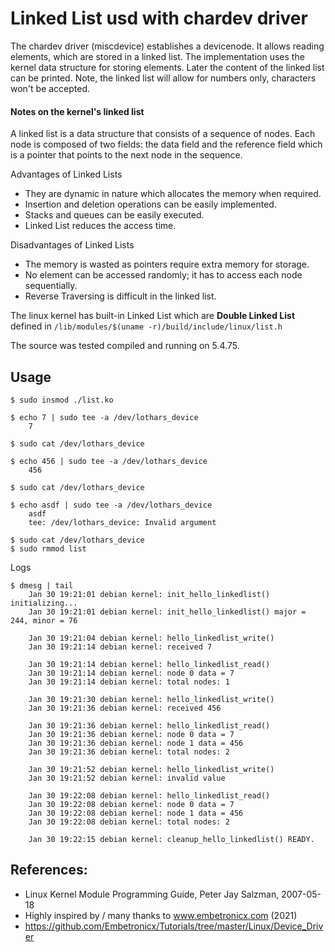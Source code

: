 # Linked List usd with chardev driver

The chardev driver (miscdevice) establishes a devicenode. It allows reading
elements, which are stored in a linked list. The implementation uses
the kernel data structure for storing elements. Later the content of
the linked list can be printed. Note, the linked list will allow for
numbers only, characters won't be accepted.  

#### Notes on the kernel's linked list

A linked list is a data structure that consists of a sequence of
nodes. Each node is composed of two fields: the data field and the
reference field which is a pointer that points to the next node in the
sequence.  

Advantages of Linked Lists  

 * They are dynamic in nature which allocates the memory when
   required.
 * Insertion and deletion operations can be easily implemented.
 * Stacks and queues can be easily executed.
 * Linked List reduces the access time.

Disadvantages of Linked Lists  

 * The memory is wasted as pointers require extra memory for storage.
 * No element can be accessed randomly; it has to access each node sequentially.
 * Reverse Traversing is difficult in the linked list.

The linux kernel has built-in Linked List which are
**Double Linked List** defined in
``/lib/modules/$(uname -r)/build/include/linux/list.h``  


The source was tested compiled and running on 5.4.75.  


## Usage

```
$ sudo insmod ./list.ko

$ echo 7 | sudo tee -a /dev/lothars_device
    7

$ sudo cat /dev/lothars_device

$ echo 456 | sudo tee -a /dev/lothars_device
    456

$ sudo cat /dev/lothars_device

$ echo asdf | sudo tee -a /dev/lothars_device
    asdf
    tee: /dev/lothars_device: Invalid argument

$ sudo cat /dev/lothars_device
$ sudo rmmod list
```
Logs  
```
$ dmesg | tail
    Jan 30 19:21:01 debian kernel: init_hello_linkedlist() initializing...
    Jan 30 19:21:01 debian kernel: init_hello_linkedlist() major = 244, minor = 76

    Jan 30 19:21:04 debian kernel: hello_linkedlist_write()
    Jan 30 19:21:14 debian kernel: received 7

    Jan 30 19:21:14 debian kernel: hello_linkedlist_read()
    Jan 30 19:21:14 debian kernel: node 0 data = 7
    Jan 30 19:21:14 debian kernel: total nodes: 1

    Jan 30 19:21:30 debian kernel: hello_linkedlist_write()
    Jan 30 19:21:36 debian kernel: received 456

    Jan 30 19:21:36 debian kernel: hello_linkedlist_read()
    Jan 30 19:21:36 debian kernel: node 0 data = 7
    Jan 30 19:21:36 debian kernel: node 1 data = 456
    Jan 30 19:21:36 debian kernel: total nodes: 2

    Jan 30 19:21:52 debian kernel: hello_linkedlist_write()
    Jan 30 19:21:52 debian kernel: invalid value

    Jan 30 19:22:08 debian kernel: hello_linkedlist_read()
    Jan 30 19:22:08 debian kernel: node 0 data = 7
    Jan 30 19:22:08 debian kernel: node 1 data = 456
    Jan 30 19:22:08 debian kernel: total nodes: 2

    Jan 30 19:22:15 debian kernel: cleanup_hello_linkedlist() READY.
```

## References:

 * Linux Kernel Module Programming Guide, Peter Jay Salzman, 2007-05-18
 * Highly inspired by / many thanks to www.embetronicx.com (2021)
 * https://github.com/Embetronicx/Tutorials/tree/master/Linux/Device_Driver
